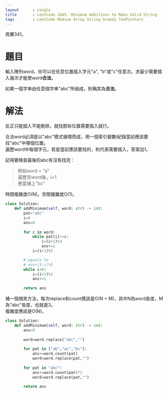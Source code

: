 ```yaml
--- 
layout      : single
title       : LeetCode 2645. Minimum Additions to Make Valid String
tags        : LeetCode Medium Array String Greedy TwoPointers
---
```

周賽341。

# 題目
輸入陣列word，你可以在任意位置插入字元"a", "b"或"c"任意次。求最少需要插入幾次才能使word**合法**。  

如果一個字串由任意個字串"abc"所組成，則稱其為**合法**。  

# 解法
反正只能插入不能刪除，就找那些位置需要插入就行。  

合法word必須是以"abc"模式循環而成，用一個索引變數i紀錄當前應該要找"abc"中哪個位置。  
遍歷word中每個字元，若是當前應該要找的，則代表需要插入，答案加1。  

記得要檢查最後的abc有沒有找完：  
> 例如word = "a"  
> 遍歷完word後，i=1  
> 應當補上"bc"  

時間複雜度O(N)。空間複雜度O(1)。  

```python
class Solution:
    def addMinimum(self, word: str) -> int:
        pat="abc"
        i=0
        ans=0
        
        for c in word:
            while pat[i]!=c:
                i=(i+1)%3
                ans+=1
            i=(i+1)%3

        # equals to 
        # ans+(3-i)%3
        while i>0:
            i=(i+1)%3
            ans+=1
            
        return ans
```

補一個搞笑方法，每次replace和count應該是O(N + M)，其中N為word長度，M為"abc"長度，也就是3。  
複雜度應該是O(N)。  

```python
class Solution:
    def addMinimum(self, word: str) -> int:
        ans=0
        
        word=word.replace("abc","")
        
        for pat in ["ab","ac","bc"]:
            ans+=word.count(pat)
            word=word.replace(pat,"")
            
        for pat in "abc":
            ans+=word.count(pat)*2
            word=word.replace(pat,"")
        
        return ans
```
